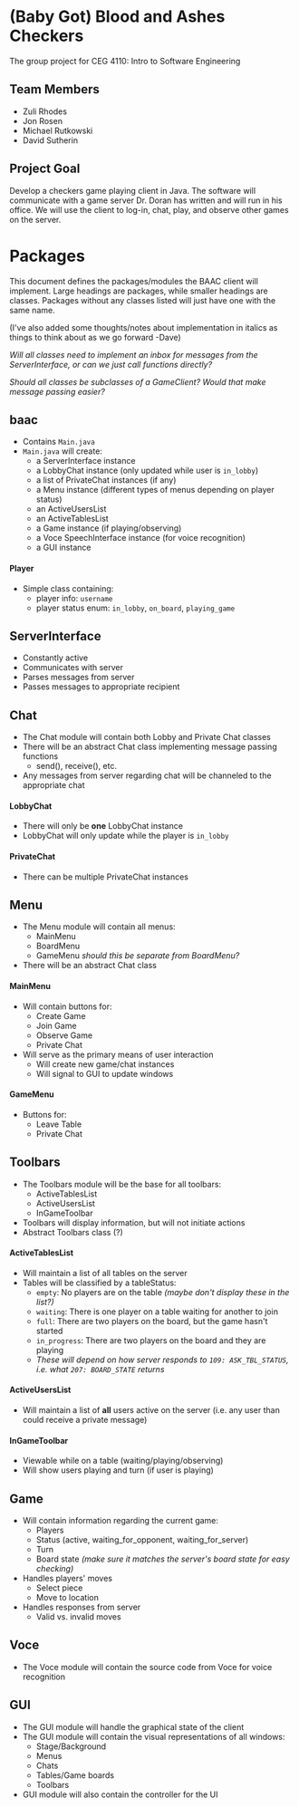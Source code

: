 # (Baby Got) Blood and Ashes Checkers
The group project for CEG 4110: Intro to Software Engineering

## Team Members
* Zuli Rhodes
* Jon Rosen
* Michael Rutkowski
* David Sutherin

## Project Goal
Develop a checkers game playing client in Java. The software will communicate with a game server Dr. Doran has written and will run in his office. We will use the client to log-in, chat, play, and observe other games on the server.

# Packages

This document defines the packages/modules the BAAC client will implement. Large
headings are packages, while smaller headings are classes.  Packages without
any classes listed will just have one with the same name.

(I've also added some thoughts/notes about implementation in italics as things to
think about as we go forward -Dave)

*Will all classes need to implement an inbox for messages from the ServerInterface,
or can we just call functions directly?*

*Should all classes be subclasses of a GameClient? Would that make message passing easier?*

## baac
* Contains ```Main.java```
* ```Main.java``` will create:
  * a ServerInterface instance
  * a LobbyChat instance (only updated while user is ```in_lobby```)
  * a list of PrivateChat instances (if any)
  * a Menu instance (different types of menus depending on player status)
  * an ActiveUsersList
  * an ActiveTablesList
  * a Game instance (if playing/observing)
  * a Voce SpeechInterface instance (for voice recognition)
  * a GUI instance

#### Player
* Simple class containing:
  * player info: ```username```
  * player status enum: ```in_lobby```, ```on_board```, ```playing_game```

## ServerInterface
* Constantly active
* Communicates with server
* Parses messages from server
* Passes messages to appropriate recipient

## Chat
* The Chat module will contain both Lobby and Private Chat classes
* There will be an abstract Chat class implementing message passing functions
  * send(), receive(), etc.
* Any messages from server regarding chat will be channeled to the appropriate chat

#### LobbyChat
* There will only be **one** LobbyChat instance
* LobbyChat will only update while the player is ```in_lobby```

#### PrivateChat
* There can be multiple PrivateChat instances

## Menu
* The Menu module will contain all menus:
  * MainMenu
  * BoardMenu
  * GameMenu *should this be separate from BoardMenu?*
* There will be an abstract Chat class

#### MainMenu
* Will contain buttons for:
  * Create Game
  * Join Game
  * Observe Game
  * Private Chat
* Will serve as the primary means of user interaction
  * Will create new game/chat instances
  * Will signal to GUI to update windows

#### GameMenu
* Buttons for:
  * Leave Table
  * Private Chat

## Toolbars
* The Toolbars module will be the base for all toolbars:
  * ActiveTablesList
  * ActiveUsersList
  * InGameToolbar
* Toolbars will display information, but will not initiate actions
* Abstract Toolbars class (?)

#### ActiveTablesList
* Will maintain a list of all tables on the server
* Tables will be classified by a tableStatus:
  * ```empty```: No players are on the table *(maybe don't display these in the list?)*
  * ```waiting```: There is one player on a table waiting for another to join
  * ```full```: There are two players on the board, but the game hasn't started
  * ```in_progress```: There are two players on the board and they are playing
  * *These will depend on how server responds to ```109: ASK_TBL_STATUS```, i.e. what ```207: BOARD_STATE``` returns*

#### ActiveUsersList
* Will maintain a list of **all** users active on the server (i.e. any user than
  could receive a private message)

#### InGameToolbar
* Viewable while on a table (waiting/playing/observing)
* Will show users playing and turn (if user is playing)

## Game
* Will contain information regarding the current game:
  * Players
  * Status (active, waiting_for_opponent, waiting_for_server)
  * Turn
  * Board state *(make sure it matches the server's board state for easy checking)*
* Handles players' moves
  * Select piece
  * Move to location
* Handles responses from server
  * Valid vs. invalid moves

## Voce
* The Voce module will contain the source code from Voce for voice recognition

## GUI
* The GUI module will handle the graphical state of the client
* The GUI module will contain the visual representations of all windows:
  * Stage/Background
  * Menus
  * Chats
  * Tables/Game boards
  * Toolbars
* GUI module will also contain the controller for the UI
